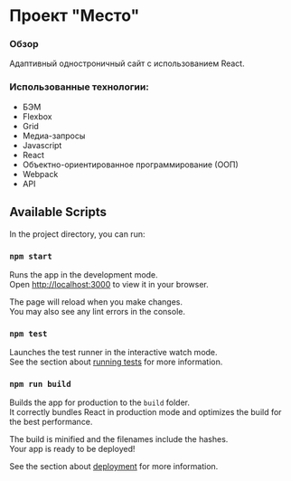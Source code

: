 # Проект "Место"

### Обзор

Адаптивный одностроничный сайт с использованием React.

### Использованные технологии: 
* БЭМ
* Flexbox
* Grid
* Медиа-запросы
* Javascript
* React
* Объектно-ориентированное программирование (ООП)</li>
* Webpack
* API


## Available Scripts

In the project directory, you can run:

### `npm start`

Runs the app in the development mode.\
Open [http://localhost:3000](http://localhost:3000) to view it in your browser.

The page will reload when you make changes.\
You may also see any lint errors in the console.

### `npm test`

Launches the test runner in the interactive watch mode.\
See the section about [running tests](https://facebook.github.io/create-react-app/docs/running-tests) for more information.

### `npm run build`

Builds the app for production to the `build` folder.\
It correctly bundles React in production mode and optimizes the build for the best performance.

The build is minified and the filenames include the hashes.\
Your app is ready to be deployed!

See the section about [deployment](https://facebook.github.io/create-react-app/docs/deployment) for more information.